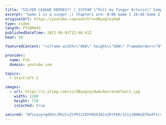 ```yaml
---
title: "SILVER LEAGUE HEROES?! | ICYFAR \"Pull my finger Artosis\" Compilation - StarCraft 2"
excerpt: "Game 1 is a zinger ;) Chapters are: 0:00 Game 1 26:40 Game 2 43:21 Game 3  In this week’s episode of I Cast Your Freakin Awesome Replays (ICYFAR) players sent in their StarCraft 2 replays where they can only mine one gas at each base, Brood War style (pull my finger Artosis)!   NEW ICYFAR CHALLENGE:"
originalUrl: https://youtube.com/watch?v=OByagteydwA
type: video
length: PT58M44S
publishedDateTime: 2021-06-01T12:46:41Z
heat: 50

featuredContent: "<iframe width=\"800\" height=\"500\" frameborder=\"0\" src=\"https://www.youtube.com/embed/OByagteydwA\" allow=\"accelerometer; autoplay; encrypted-media; gyroscope; picture-in-picture\" allowfullscreen></iframe>"

provider:
  name: PiG
  domain: youtube.com

topics:
  - StarCraft 2

images:
  - url: https://i.ytimg.com/vi/OByagteydwA/maxresdefault.jpg
    width: 1280
    height: 720
    isCached: true

secured: "bFLoyuy+gd4Vz/RhzCvZsYMJ120VYKbXJ82s2KtF69/iC1jsBbN1Q76odfsrv6dVhpgWF64Tfi5tkrttHU1+fbK5xoBtpjppMnevHR8DBeHQUInX14LQRLYVDcgA83Jn84UcTk3KX6AtsyKcU2+qbD5babiEeyptF+cYgYTgN9OGADHM7gEA8EQqHnaCHRB5oLTsHDruSHFk5Ckk64aJzL8X2pu/Ocv1oN3MFJp+qX+wzsCFPNT6/Xsz/8LfiSizASeynrTCruwEAVCSiZBRuVEMcW91S6oP7ReaS49ThprFDKtnVmI1DYZaDeSmUYaDt6nLjigAURkU4fZpeSB3cROJjPRLKZqzltWH0zzmkp/eVxM6Pu8JytLOHt13X7iCLlPNtiOZgjAIp6J/cnNMfg3U5MkICc81Ab0cVFOITU0=;FVynEkTLO0ae/DKdgbwTgQ=="
---
```


